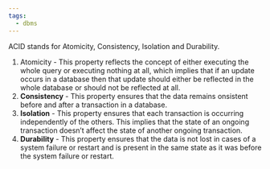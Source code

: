 ```yaml
---
tags:
  - dbms
---
```

ACID stands for Atomicity, Consistency, Isolation and Durability. 

1. Atomicity - This property reflects the concept of either executing the whole query or executing nothing at all, which implies that if an update occurs in a database then that update should either be reflected in the whole database or should not be reflected at all.
2. **Consistency** - This property ensures that the data remains onsistent before and after a transaction in a database.
3. **Isolation** - This property ensures that each transaction is occurring independently of the others. This implies that the state of an ongoing transaction doesn’t affect the state of another ongoing transaction. 
4. **Durability** - This property ensures that the data is not lost in cases of a system failure or restart and is present in the same state as it was before the system failure or restart.